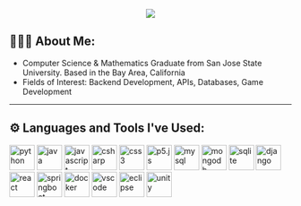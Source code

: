 <!-- HEADER -->
<p align="center">
  <img src="https://capsule-render.vercel.app/api?type=waving&color=0:4dc9e6,100:210cae&height=250&section=header&text=Hey!%20I'm%20Madison&fontColor=ffffff&fontSize=70&fontAlignY=35&desc=A%20recent%20SJSU%20Computer%20Science%20graduate%20interested%20in%20working%20in%20software%20development.&descAlignY=55" />
</p>

<h2> 💁🏻‍♀️ About Me: </h2>
<ul>
  <li>Computer Science & Mathematics Graduate from San Jose State University. Based in the Bay Area, California</li>
  <li>Fields of Interest: Backend Development, APIs, Databases, Game Development</li>
</ul>
<hr>


<h2> ⚙️ Languages and Tools I've Used: </h2>
<p align="left">
  <!-- LANGUAGES -->
  <img src="https://cdn.jsdelivr.net/gh/devicons/devicon@latest/icons/python/python-original-wordmark.svg" alt="python" width="45" height="45" />        
  <img src="https://cdn.jsdelivr.net/gh/devicons/devicon@latest/icons/java/java-original-wordmark.svg" alt="java" width="45" height="45" /> 
  <img src="https://cdn.jsdelivr.net/gh/devicons/devicon@latest/icons/javascript/javascript-original.svg" alt="javascript" width="45" height="45" />
  <img src="https://cdn.jsdelivr.net/gh/devicons/devicon@latest/icons/csharp/csharp-original.svg" alt="csharp" width="45" height="45" />
  <img src="https://cdn.jsdelivr.net/gh/devicons/devicon@latest/icons/css3/css3-original.svg" alt="css3" width="45" height="45" />
  <img src="https://cdn.jsdelivr.net/gh/devicons/devicon@latest/icons/p5js/p5js-original.svg" alt="p5.js" width="45" height="45" />
  <!-- DATABASES -->
  <img src="https://cdn.jsdelivr.net/gh/devicons/devicon@latest/icons/mysql/mysql-original-wordmark.svg" alt="mysql" width="45" height="45" />
  <img src="https://cdn.jsdelivr.net/gh/devicons/devicon@latest/icons/mongodb/mongodb-original-wordmark.svg" alt="mongodb" width="45" height="45" />
  <img src="https://cdn.jsdelivr.net/gh/devicons/devicon@latest/icons/sqlite/sqlite-original-wordmark.svg" alt="sqlite" width="45" height="45" />
  <!-- FRAMEWORKS -->
  <img src="https://cdn.jsdelivr.net/gh/devicons/devicon@latest/icons/django/django-plain.svg" alt="django" width="45" height="45" />
  <img src="https://cdn.jsdelivr.net/gh/devicons/devicon@latest/icons/react/react-original-wordmark.svg" alt="react" width="45" height="45" />
  <img src="https://cdn.jsdelivr.net/gh/devicons/devicon@latest/icons/spring/spring-original-wordmark.svg" alt="springboot" width="45" height="45" />
  <!-- TOOLS -->
  <img src="https://cdn.jsdelivr.net/gh/devicons/devicon@latest/icons/docker/docker-plain-wordmark.svg" alt="docker" width="45" height="45" />
  <!-- IDES -->
  <img src="https://cdn.jsdelivr.net/gh/devicons/devicon@latest/icons/vscode/vscode-original-wordmark.svg" alt="vscode" width="45" height="45" />
  <img src="https://cdn.jsdelivr.net/gh/devicons/devicon@latest/icons/eclipse/eclipse-original.svg" alt="eclipse" width="45" height="45" />
  <img src="https://cdn.jsdelivr.net/gh/devicons/devicon@latest/icons/unity/unity-original-wordmark.svg" alt="unity" width="45" height="45" />         
</p>
